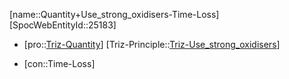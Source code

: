 ﻿---
type: TrizContradiction
aliases:
- Quantity+Use_strong_oxidisers-Time-Loss
license: CC BY-SA 4.0
copyright: https://github.com/SpocWeb
IsDeleted: false
IsReadOnly: false
Confidential: public
tags: 
- Triz/Contradiction
---
[name::Quantity+Use_strong_oxidisers-Time-Loss]
[SpocWebEntityId::25183]
+ [pro::[Triz-Quantity](tech/Triz/Parameter/Triz-Quantity.md)]
[Triz-Principle::[Triz-Use_strong_oxidisers](tech/Triz/Principle/Triz-Use_strong_oxidisers.md)]
- [con::Time-Loss]

